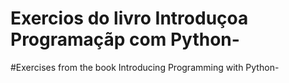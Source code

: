 # Exercios do livro Introduçoa Programaçãp com Python-

#Exercises from the book Introducing Programming with Python-

